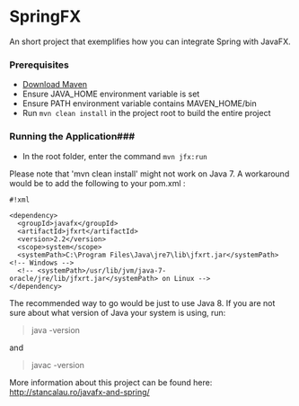 # SpringFX #

An short project that exemplifies how you can integrate Spring with JavaFX.

### Prerequisites ###

* [Download Maven](https://maven.apache.org/download.cgi)
* Ensure JAVA_HOME environment variable is set
* Ensure PATH environment variable contains MAVEN_HOME/bin
* Run `mvn clean install` in the project root to build the entire project

### Running the Application###

* In the root folder, enter the command `mvn jfx:run`

Please note that 'mvn clean install' might not work on Java 7. A workaround would be to add the following to your pom.xml <dependencies>:


```
#!xml

<dependency>
  <groupId>javafx</groupId>
  <artifactId>jfxrt</artifactId>
  <version>2.2</version>
  <scope>system</scope>
  <systemPath>C:\Program Files\Java\jre7\lib\jfxrt.jar</systemPath> <!-- Windows -->
  <!-- <systemPath>/usr/lib/jvm/java-7-oracle/jre/lib/jfxrt.jar</systemPath> on Linux -->
</dependency>
```



The recommended way to go would be just to use Java 8. If you are not sure about what version of Java your system is using, run:
 >java -version

and

 >javac -version


More information about this project can be found here: http://stancalau.ro/javafx-and-spring/